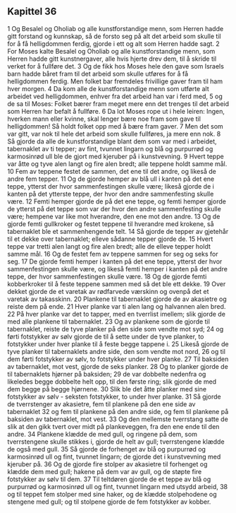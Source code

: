 ## Kapittel 36

1 Og Besalel og Oholiab og alle kunstforstandige menn, som Herren hadde gitt forstand og kunnskap, så de forsto seg på alt det arbeid som skulle til for å få helligdommen ferdig, gjorde i ett og alt som Herren hadde sagt.
2 For Moses kalte Besalel og Oholiab og alle kunstforstandige menn, som Herren hadde gitt kunstnergaver, alle hvis hjerte drev dem, til å skride til verket for å fullføre det.
3 Og de fikk hos Moses hele den gave som Israels barn hadde båret fram til det arbeid som skulle utføres for å få helligdommen ferdig. Men folket bar fremdeles frivillige gaver fram til ham hver morgen.
4 Da kom alle de kunstforstandige menn som utførte alt arbeidet ved helligdommen, enhver fra det arbeid han var i ferd med,
5 og de sa til Moses: Folket bærer fram meget mere enn det trenges til det arbeid som Herren har befalt å fullføre.
6 Da lot Moses rope ut i hele leiren: Ingen, hverken mann eller kvinne, skal lenger bære noe fram som gave til helligdommen! Så holdt folket opp med å bære fram gaver.
7 Men det som var gitt, var nok til hele det arbeid som skulle fullføres, ja mere enn nok.
8 Så gjorde da alle de kunstforstandige blant dem som var med i arbeidet, tabernaklet av ti tepper; av fint, tvunnet lingarn og blå og purpurrød og karmosinrød ull ble de gjort med kjeruber på i kunstvevning.
9 Hvert teppe var åtte og tyve alen langt og fire alen bredt; alle teppene holdt samme mål.
10 Fem av teppene festet de sammen, det ene til det andre, og likeså de andre fem tepper.
11 Og de gjorde hemper av blå ull i kanten på det ene teppe, ytterst der hvor sammenfestingen skulle være; likeså gjorde de i kanten på det ytterste teppe, der hvor den andre sammenfesting skulle være.
12 Femti hemper gjorde de på det ene teppe, og femti hemper gjorde de ytterst på det teppe som var der hvor den andre sammenfesting skulle være; hempene var like mot hverandre, den ene mot den andre.
13 Og de gjorde femti gullkroker og festet teppene til hverandre med krokene, så tabernaklet ble et sammenhengende telt.
14 Så gjorde de tepper av gjetehår til et dekke over tabernaklet; elleve sådanne tepper gjorde de.
15 Hvert teppe var tretti alen langt og fire alen bredt; alle de elleve tepper holdt samme mål.
16 Og de festet fem av teppene sammen for seg og seks for seg.
17 De gjorde femti hemper i kanten på det ene teppe, ytterst der hvor sammenfestingen skulle være, og likeså femti hemper i kanten på det andre teppe, der hvor sammenfestingen skulle være.
18 Og de gjorde femti kobberkroker til å feste teppene sammen med så det ble ett dekke.
19 Over dekket gjorde de et varetak av rødfarvede værskinn og ovenpå det et varetak av takasskinn.
20 Plankene til tabernaklet gjorde de av akasietre og reiste dem på ende.
21 Hver planke var ti alen lang og halvannen alen bred.
22 På hver planke var det to tapper, med en tverrlist imellem; slik gjorde de med alle plankene til tabernaklet.
23 Og av plankene som de gjorde til tabernaklet, reiste de tyve planker på den side som vendte mot syd;
24 og førti fotstykker av sølv gjorde de til å sette under de tyve planker, to fotstykker under hver planke til å feste begge tappene i.
25 Likeså gjorde de tyve planker til tabernaklets andre side, den som vendte mot nord,
26 og til dem førti fotstykker av sølv, to fotstykker under hver planke.
27 Til baksiden av tabernaklet, mot vest, gjorde de seks planker.
28 Og to planker gjorde de til tabernaklets hjørner på baksiden;
29 de var dobbelte nedenfra og likeledes begge dobbelte helt opp, til den første ring; slik gjorde de med dem begge på begge hjørnene.
30 Slik ble det åtte planker med sine fotstykker av sølv - seksten fotstykker, to under hver planke.
31 Så gjorde de tverrstenger av akasietre, fem til plankene på den ene side av tabernaklet
32 og fem til plankene på den andre side, og fem til plankene på baksiden av tabernaklet, mot vest.
33 Og den mellemste tverrstang satte de slik at den gikk tvert over midt på plankeveggen, fra den ene ende til den andre.
34 Plankene klædde de med gull, og ringene på dem, som tverrstengene skulle stikkes i, gjorde de helt av gull; tverrstengene klædde de også med gull.
35 Så gjorde de forhenget av blå og purpurrød og karmosinrød ull og fint, tvunnet lingarn; de gjorde det i kunstvevning med kjeruber på.
36 Og de gjorde fire stolper av akasietre til forhenget og klædde dem med gull; hakene på dem var av gull, og de støpte fire fotstykker av sølv til dem.
37 Til teltdøren gjorde de et teppe av blå og purpurrød og karmosinrød ull og fint, tvunnet lingarn med utsydd arbeid,
38 og til teppet fem stolper med sine haker, og de klædde stolpehodene og stengene med gull; og til stolpene gjorde de fem fotstykker av kobber.

